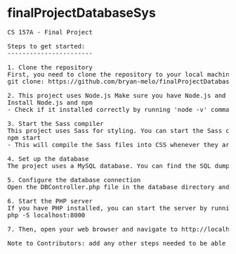 # finalProjectDatabaseSys
<pre>
CS 157A - Final Project
 
Steps to get started:
-----------------------
 
1. Clone the repository
First, you need to clone the repository to your local machine. You can do this by running the following command in your terminal:
git clone: https://github.com/bryan-melo/finalProjectDatabaseSys

2. This project uses Node.js Make sure you have Node.js and npm installed. If not, you can download and install it from here.
Install Node.js and npm
- Check if it installed correctly by running 'node -v' command in terminal

3. Start the Sass compiler
This project uses Sass for styling. You can start the Sass compiler by running the following command in the HTML Template directory:
npm start
- This will compile the Sass files into CSS whenever they are saved.

4. Set up the database
The project uses a MySQL database. You can find the SQL dump file in the database directory (clothes.sql). Import this file into your MySQL server to set up the database.

5. Configure the database connection
Open the DBController.php file in the database directory and update the $host, $user, $password, and $database variables with your MySQL server details.

6. Start the PHP server
If you have PHP installed, you can start the server by running the following command in the root directory of the project:
php -S localhost:8000

7. Then, open your web browser and navigate to http://localhost:8000 to view the project.
 
Note to Contributors: add any other steps needed to be able to run the project. 
</pre>
